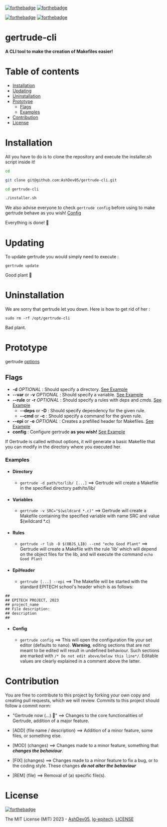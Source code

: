 [![forthebadge](https://forthebadge.com/images/badges/made-with-c.svg)](https://forthebadge.com)
[![forthebadge](https://forthebadge.com/images/badges/made-with-reason.svg)](https://forthebadge.com)

[![forthebadge](https://forthebadge.com/images/badges/not-a-bug-a-feature.svg)](https://forthebadge.com)
[![forthebadge](https://forthebadge.com/images/badges/powered-by-coffee.svg)](https://forthebadge.com)

# gertrude-cli

**A CLI tool to make the creation of Makefiles easier!**

# Table of contents

- [Installation](#installation)
- [Updating](#updating)
- [Uninstallation](#uninstallation)
- [Prototype](#prototype)
    - [Flags](#flags)
    - [Examples](#examples)
- [Contribution](#contribution)
- [License](#license)

# Installation

All you have to do is to clone the repository and execute the installer.sh script inside it!
```bash
cd

git clone git@github.com:AshDev05/gertrude-cli.git

cd gertrude-cli

./installer.sh
```

We also advise everyone to check ```gertrude config``` before using to make gertrude behave as you wish! [Config](#config)

Everything is done! 🌱

# Updating

To update gertrude you would simply need to execute :
```
gertrude update
```
Good plant 🌱

# Uninstallation

We are sorry that gertrude let you down. Here is how to get rid of her :
```
sudo rm -rf /opt/gertrude-cli
```
Bad plant.

# Prototype

gertrude [options](#flags)

## Flags

- **-d** *OPTIONAL* : Should specify a directory. [See Example](#directory)
- **\--var** or **-v** *OPTIONAL* : Should specify a variable. [See Example](#variables)
- **\--rule** or **-r** *OPTIONAL* : Should specify a rules with *deps* and *cmds*. [See Example](#rules)
    - **\--deps** or **-D** : Should specify dependency for the given rule.
    - **\--cmd** or **-c** : Should specify a command for the given rule.
- **\--epi** or **-e** *OPTIONAL* : Creates a prefilled header for Makefiles. [See Example](#epiheader)
- **config** : Configure gertrude **as you wish!** [See Example](#config)

If Gertrude is called without options, it will generate a basic Makefile that you can modify in the directory where you executed her.

### Examples
- #### Directory
	- ```gertrude -d path/to/lib/ [...]``` ==> Gertrude will create a Makefile in the specified directory path/to/lib/

- #### Variables
	- ```gertrude -v SRC="$(wildcard *.c)"``` ==> Gertrude will create a Makefile containing the specified variable with name SRC and value $(wildcard *.c)

- #### Rules
	- ```gertrude -r lib -D $(OBJS_LIB) --cmd "echo Good Plant"``` ==> Gertrude will create a Makefile with the rule 'lib' which will depend on the object files for the lib, and will execute the command ```echo Good Plant```

- #### EpiHeader
	- ```gertrude [...] --epi``` ==> The Makefile will be started with the standard EPITECH school's header which is as follows:

```
##
## EPITECH PROJECT, 2023
## project_name
## File description:
## description
##
```

- #### Config
	- ```gertrude config``` ==> This will open the configuration file your set editor (defaults to nano). **Warning**, editing sections that are not meant to be edited will result in undefined behaviour. Such sections are marked with ```/* Do not edit above/below this line*/```. Editable values are clearly explained in a comment above the latter.



# Contribution

You are free to contribute to this project by forking your own copy and creating pull requests, which we will review. Commits to this project should follow a commit norm:

- "Gertrude now (...) 🌱" ==> Changes to the core functionalities of Gertrude, addition of a major feature.

- [ADD] (file name / description) ==> Addition of a minor feature, some files, or something else.

- [MOD] (changes) ==> Changes made to a minor feature, something that ***changes the behaviour***.

- [FIX] (changes) ==> Changes made to a minor feature to fix a bug, or to the coding style. These changes ***do not alter the behaviour***

- [REM] (file) ==> Removal of (a) specific file(s).

# License
[![forthebadge](https://forthebadge.com/images/badges/license-mit.svg)](https://forthebadge.com)

The MIT License (MIT) 2023 - [AshDev05](https://github.com/AshDev05), [lg-epitech](https://github.com/lg-epitech). [LICENSE](LICENSE)
